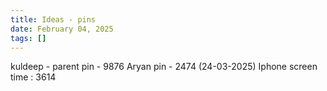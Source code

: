 ```yaml
---
title: Ideas - pins
date: February 04, 2025
tags: []
---
```

kuldeep - parent pin - 9876 
Aryan pin - 2474 (24-03-2025)
Iphone screen time : 3614
